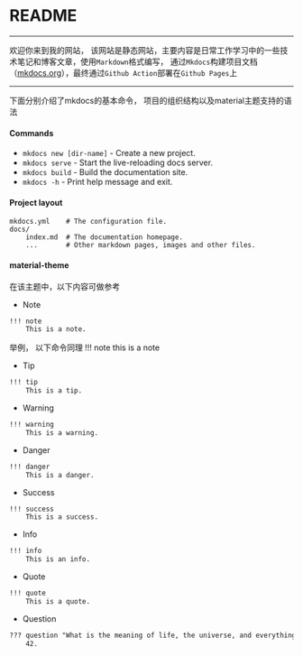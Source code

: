 # README
***
欢迎你来到我的网站， 该网站是静态网站，主要内容是日常工作学习中的一些技术笔记和博客文章，使用`Markdown`格式编写， 通过`Mkdocs`构建项目文档
（[mkdocs.org](https://www.mkdocs.org)），最终通过`Github Action`部署在`Github Pages`上
***
下面分别介绍了mkdocs的基本命令， 项目的组织结构以及material主题支持的语法

#### Commands

* `mkdocs new [dir-name]` - Create a new project.
* `mkdocs serve` - Start the live-reloading docs server.
* `mkdocs build` - Build the documentation site.
* `mkdocs -h` - Print help message and exit.

#### Project layout

    mkdocs.yml    # The configuration file.
    docs/
        index.md  # The documentation homepage.
        ...       # Other markdown pages, images and other files.

#### material-theme
在该主题中，以下内容可做参考
- Note
```markdown
!!! note
    This is a note.
```
举例， 以下命令同理
!!! note
    this is a note

- Tip
```markdown
!!! tip
    This is a tip.
```

- Warning
```markdown
!!! warning
    This is a warning.
```

- Danger
```markdown
!!! danger
    This is a danger.
```

- Success
```markdown
!!! success
    This is a success.
```
- Info
```markdown
!!! info
    This is an info.
```
- Quote
```markdown
!!! quote
    This is a quote.
```
- Question
```markdown
??? question "What is the meaning of life, the universe, and everything?"
    42.
```
